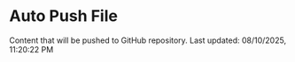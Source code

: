 # Auto Push File

Content that will be pushed to GitHub repository.
Last updated: 08/10/2025, 11:20:22 PM